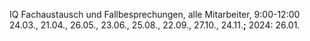 IQ Fachaustausch und Fallbesprechungen, alle Mitarbeiter, 9:00-12:00
24.03., 21.04., 26.05., 23.06., 25.08., 22.09., 27.10., 24.11.**;** 2024: 26.01.
